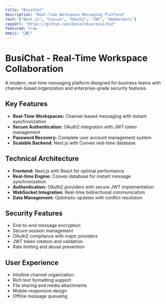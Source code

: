 ```yaml
---
title: "BusiChat"
description: "Real-Time Workspace Messaging Platform"
tech: ["Next.js", "Convex", "OAuth2", "JWT", "WebSockets"]
repoUrl: "https://github.com/danielhkuo/busichat"
featured: true
emoji: "💬🔒🌐"
---
```


# BusiChat - Real-Time Workspace Collaboration

A modern, real-time messaging platform designed for business teams with channel-based organization and enterprise-grade security features.

## Key Features

- **Real-Time Workspaces:** Channel-based messaging with instant synchronization
- **Secure Authentication:** OAuth2 integration with JWT token management
- **Password Recovery:** Complete user account management system
- **Scalable Backend:** Next.js with Convex real-time database

## Technical Architecture

- **Frontend:** Next.js with React for optimal performance
- **Real-time Engine:** Convex database for instant message synchronization
- **Authentication:** OAuth2 providers with secure JWT implementation
- **WebSocket Integration:** Real-time bidirectional communication
- **Data Management:** Optimistic updates with conflict resolution

## Security Features

- End-to-end message encryption
- Secure session management
- OAuth2 compliance with major providers
- JWT token rotation and validation
- Rate limiting and abuse prevention

## User Experience

- Intuitive channel organization
- Rich text formatting support
- File sharing and media attachments
- Mobile-responsive design
- Offline message queueing 